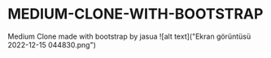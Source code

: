 # MEDIUM-CLONE-WITH-BOOTSTRAP
Medium Clone made with bootstrap by jasua
![alt text]("Ekran görüntüsü 2022-12-15 044830.png")
